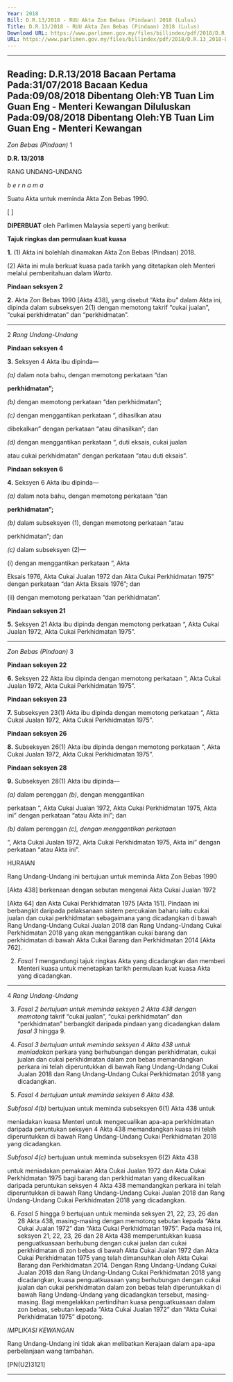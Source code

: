 ```yaml
---
Year: 2018
Bill: D.R.13/2018 - RUU Akta Zon Bebas (Pindaan) 2018 (Lulus)
Title: D.R.13/2018 - RUU Akta Zon Bebas (Pindaan) 2018 (Lulus)
Download URL: https://www.parlimen.gov.my/files/billindex/pdf/2018/D.R.13_2018-BM.pdf
URL: https://www.parlimen.gov.my/files/billindex/pdf/2018/D.R.13_2018-BM.pdf
---
```

---
Reading:
D.R.13/2018
Bacaan Pertama Pada:31/07/2018
Bacaan Kedua Pada:09/08/2018
Dibentang Oleh:YB Tuan Lim Guan Eng - Menteri Kewangan
Diluluskan Pada:09/08/2018
Dibentang Oleh:YB Tuan Lim Guan Eng - Menteri Kewangan
---

_Zon Bebas (Pindaan)_ 1

**D.R. 13/2018**

RANG UNDANG-UNDANG

_b e r n a m a_

Suatu Akta untuk meminda Akta Zon Bebas 1990.

[ ]

**DIPERBUAT** oleh Parlimen Malaysia seperti yang berikut:

**Tajuk ringkas dan permulaan kuat kuasa**

**1.** (1) Akta ini bolehlah dinamakan Akta Zon Bebas (Pindaan) 2018.

(2) Akta ini mula berkuat kuasa pada tarikh yang ditetapkan
oleh Menteri melalui pemberitahuan dalam _Warta._

**Pindaan seksyen 2**

**2.** Akta Zon Bebas 1990 [Akta 438], yang disebut “Akta ibu”
dalam Akta ini, dipinda dalam subseksyen 2(1) dengan memotong
takrif “cukai jualan”, “cukai perkhidmatan” dan “perkhidmatan”.


-----

2 _Rang Undang-Undang_

**Pindaan seksyen 4**

**3.** Seksyen 4 Akta ibu dipinda—

_(a)_ dalam nota bahu, dengan memotong perkataan “dan

**perkhidmatan”;**

_(b)_ dengan memotong perkataan “dan perkhidmatan”;

_(c)_ dengan menggantikan perkataan “, dihasilkan atau

dibekalkan” dengan perkataan “atau dihasilkan”; dan

_(d)_ dengan menggantikan perkataan “, duti eksais, cukai jualan

atau cukai perkhidmatan” dengan perkataan “atau duti
eksais”.

**Pindaan seksyen 6**

**4.** Seksyen 6 Akta ibu dipinda—

_(a)_ dalam nota bahu, dengan memotong perkataan “dan

**perkhidmatan”;**

_(b)_ dalam subseksyen (1), dengan memotong perkataan “atau

perkhidmatan”; dan

_(c)_ dalam subseksyen (2)—

(i) dengan menggantikan perkataan “, Akta

Eksais 1976, Akta Cukai Jualan 1972 dan Akta
Cukai Perkhidmatan 1975” dengan perkataan
“dan Akta Eksais 1976”; dan

(ii) dengan memotong perkataan “dan perkhidmatan”.

**Pindaan seksyen 21**

**5.** Seksyen 21 Akta ibu dipinda dengan memotong perkataan
“, Akta Cukai Jualan 1972, Akta Cukai Perkhidmatan 1975”.


-----

_Zon Bebas (Pindaan)_ 3

**Pindaan seksyen 22**

**6.** Seksyen 22 Akta ibu dipinda dengan memotong perkataan
“, Akta Cukai Jualan 1972, Akta Cukai Perkhidmatan 1975”.

**Pindaan seksyen 23**

**7.** Subseksyen 23(1) Akta ibu dipinda dengan memotong perkataan
“, Akta Cukai Jualan 1972, Akta Cukai Perkhidmatan 1975”.

**Pindaan seksyen 26**

**8.** Subseksyen 26(1) Akta ibu dipinda dengan memotong perkataan
“, Akta Cukai Jualan 1972, Akta Cukai Perkhidmatan 1975”.

**Pindaan seksyen 28**

**9.** Subseksyen 28(1) Akta ibu dipinda—

_(a)_ dalam perenggan _(b)_, dengan menggantikan

perkataan “, Akta Cukai Jualan 1972, Akta Cukai
Perkhidmatan 1975, Akta ini” dengan perkataan “atau
Akta ini”; dan

_(b)_ dalam perenggan _(c), dengan menggantikan perkataan_

“, Akta Cukai Jualan 1972, Akta Cukai Perkhidmatan
1975, Akta ini” dengan perkataan “atau Akta ini”.

HURAIAN

Rang Undang-Undang ini bertujuan untuk meminda Akta Zon Bebas 1990

[Akta 438] berkenaan dengan sebutan mengenai Akta Cukai Jualan 1972

[Akta 64] dan Akta Cukai Perkhidmatan 1975 [Akta 151]. Pindaan ini berbangkit
daripada pelaksanaan sistem percukaian baharu iaitu cukai jualan dan cukai
perkhidmatan sebagaimana yang dicadangkan di bawah Rang Undang-Undang
Cukai Jualan 2018 dan Rang Undang-Undang Cukai Perkhidmatan 2018 yang
akan menggantikan cukai barang dan perkhidmatan di bawah Akta Cukai
Barang dan Perkhidmatan 2014 [Akta 762].

2. _Fasal 1_ mengandungi tajuk ringkas Akta yang dicadangkan dan memberi
Menteri kuasa untuk menetapkan tarikh permulaan kuat kuasa Akta yang
dicadangkan.


-----

4 _Rang Undang-Undang_

3. _Fasal 2 bertujuan untuk meminda seksyen 2 Akta 438 dengan memotong_
takrif “cukai jualan”, “cukai perkhidmatan” dan “perkhidmatan” berbangkit
daripada pindaan yang dicadangkan dalam _fasal 3_ hingga 9.

4. _Fasal 3 bertujuan untuk meminda seksyen 4 Akta 438 untuk meniadakan_
perkara yang berhubungan dengan perkhidmatan, cukai jualan dan cukai
perkhidmatan dalam zon bebas memandangkan perkara ini telah diperuntukkan
di bawah Rang Undang-Undang Cukai Jualan 2018 dan Rang Undang-Undang
Cukai Perkhidmatan 2018 yang dicadangkan.

5. _Fasal 4 bertujuan untuk meminda seksyen 6 Akta 438._

_Subfasal 4(b)_ bertujuan untuk meminda subseksyen 6(1) Akta 438 untuk

meniadakan kuasa Menteri untuk mengecualikan apa-apa perkhidmatan daripada
peruntukan seksyen 4 Akta 438 memandangkan kuasa ini telah diperuntukkan
di bawah Rang Undang-Undang Cukai Perkhidmatan 2018 yang dicadangkan.

_Subfasal 4(c)_ bertujuan untuk meminda subseksyen 6(2) Akta 438

untuk meniadakan pemakaian Akta Cukai Jualan 1972 dan Akta Cukai
Perkhidmatan 1975 bagi barang dan perkhidmatan yang dikecualikan daripada
peruntukan seksyen 4 Akta 438 memandangkan perkara ini telah diperuntukkan
di bawah Rang Undang-Undang Cukai Jualan 2018 dan Rang Undang-Undang
Cukai Perkhidmatan 2018 yang dicadangkan.

6. _Fasal 5_ hingga 9 bertujuan untuk meminda seksyen 21, 22, 23, 26
dan 28 Akta 438, masing-masing dengan memotong sebutan kepada “Akta Cukai
Jualan 1972” dan “Akta Cukai Perkhidmatan 1975”. Pada masa ini, seksyen 21,
22, 23, 26 dan 28 Akta 438 memperuntukkan kuasa penguatkuasaan berhubung
dengan cukai jualan dan cukai perkhidmatan di zon bebas di bawah Akta Cukai
Jualan 1972 dan Akta Cukai Perkhidmatan 1975 yang telah dimansuhkan oleh
Akta Cukai Barang dan Perkhidmatan 2014. Dengan Rang Undang-Undang
Cukai Jualan 2018 dan Rang Undang-Undang Cukai Perkhidmatan 2018 yang
dicadangkan, kuasa penguatkuasaan yang berhubungan dengan cukai jualan
dan cukai perkhidmatan dalam zon bebas telah diperuntukkan di bawah Rang
Undang-Undang yang dicadangkan tersebut, masing-masing. Bagi mengelakkan
pertindihan kuasa penguatkuasaan dalam zon bebas, sebutan kepada “Akta
Cukai Jualan 1972” dan “Akta Cukai Perkhidmatan 1975” dipotong.

_IMPLIKASI KEWANGAN_

Rang Undang-Undang ini tidak akan melibatkan Kerajaan dalam apa-apa
perbelanjaan wang tambahan.

[PN(U2)3121]


-----

